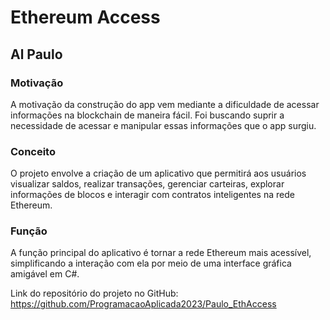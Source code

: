 # Ethereum Access
## Al Paulo

### Motivação
A motivação da construção do app vem mediante a dificuldade de acessar informações na blockchain de maneira fácil.
Foi buscando suprir a necessidade de acessar e manipular essas informações que o app surgiu.

### Conceito
O projeto envolve a criação de um aplicativo que permitirá aos usuários visualizar saldos, realizar transações, gerenciar carteiras, explorar informações de blocos e interagir com contratos inteligentes na rede Ethereum.

### Função
A função principal do aplicativo é tornar a rede Ethereum mais acessível, simplificando a interação com ela por meio de uma interface gráfica amigável em C#.

Link do repositório do projeto no GitHub: https://github.com/ProgramacaoAplicada2023/Paulo_EthAccess
